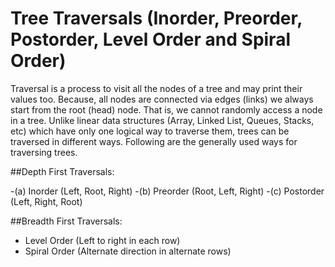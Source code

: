 # Tree Traversals (Inorder, Preorder, Postorder, Level Order and Spiral Order)

Traversal is a process to visit all the nodes of a tree and may print their values too. Because, all nodes are connected via edges (links) 
we always start from the root (head) node. That is, we cannot randomly access a node in a tree. Unlike linear data structures (Array, Linked 
List, Queues, Stacks, etc) which have only one logical way to traverse them, trees can be traversed in different ways. Following are the 
generally used ways for traversing trees.

##Depth First Traversals:

-(a) Inorder (Left, Root, Right) 
-(b) Preorder (Root, Left, Right) 
-(c) Postorder (Left, Right, Root) 

##Breadth First Traversals:

- Level Order (Left to right in each row)
- Spiral Order (Alternate direction in alternate rows)
